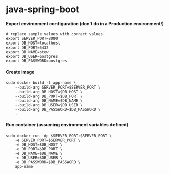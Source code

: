 # java-spring-boot

#### Export environment configuration (don't do in a Production environment!)
```
# replace sample values with correct values
export SERVER_PORT=8080
export DB_HOST=localhost
export DB_PORT=5432
export DB_NAME=stew
export DB_USER=postgres
export DB_PASSWORD=postgres
```

#### Create image
```
sudo docker build -t app-name \
    --build-arg SERVER_PORT=$SERVER_PORT \
    --build-arg DB_HOST=$DB_HOST \
    --build-arg DB_PORT=$DB_PORT \
    --build-arg DB_NAME=$DB_NAME \
    --build-arg DB_USER=$DB_USER \
    --build-arg DB_PASSWORD=$DB_PASSWORD \
    .
```

#### Run container (assuming environment variables defined)
```
sudo docker run -dp $SERVER_PORT:$SERVER_PORT \
    -e SERVER_PORT=$SERVER_PORT \
    -e DB_HOST=$DB_HOST \
    -e DB_PORT=$DB_PORT \
    -e DB_NAME=$DB_NAME \
    -e DB_USER=$DB_USER \
    -e DB_PASSWORD=$DB_PASSWORD \
    app-name
```
